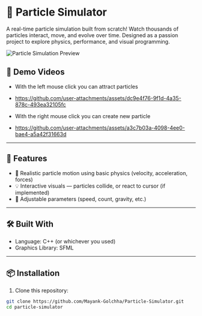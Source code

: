 # 🌌 Particle Simulator

A real-time particle simulation built from scratch! Watch thousands of particles interact, move, and evolve over time. Designed as a passion project to explore physics, performance, and visual programming.

![Particle Simulation Preview](preview.gif)

## 🎥 Demo Videos

- With the left mouse click you can attract particles
- https://github.com/user-attachments/assets/dc9e4f76-9f1d-4a35-878c-493ea32105fc

- With the right mouse click you can create new particle
- https://github.com/user-attachments/assets/a3c7b03a-4098-4ee0-bae4-a5a42f31663d

---

## 🚀 Features

- 🔬 Realistic particle motion using basic physics (velocity, acceleration, forces)
- 💡 Interactive visuals — particles collide, or react to cursor (if implemented)
- 🔧 Adjustable parameters (speed, count, gravity, etc.)

---

## 🛠️ Built With

- Language: C++ (or whichever you used)
- Graphics Library: SFML

---

## 📦 Installation

1. Clone this repository:

```bash
git clone https://github.com/Mayank-Golchha/Particle-Simulator.git
cd particle-simulator
